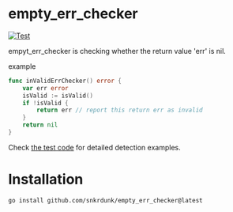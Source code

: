 # empty_err_checker

[![Test](https://github.com/snkrdunk/empty_err_checker/actions/workflows/test.yml/badge.svg)](https://github.com/snkrdunk/empty_err_checker/actions/workflows/test.yml)

empyt_err_checker is checking whether the return value 'err' is nil.

example
```go
func inValidErrChecker() error {
	var err error
	isValid := isValid()
	if !isValid {
		return err // report this return err as invalid
	}
	return nil
}
```

Check [the test code](https://github.com/snkrdunk/empty_err_checker/blob/main/testdata/src/a/a.go) for detailed detection examples.

# Installation

```console
go install github.com/snkrdunk/empty_err_checker@latest
```
